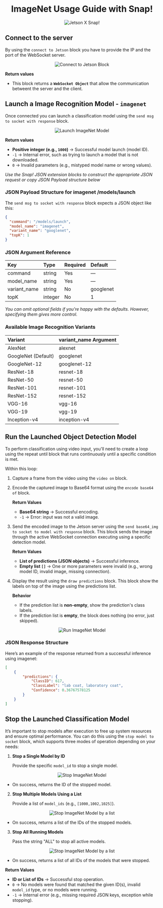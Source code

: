 <h1 align = "center">ImageNet Usage Guide with Snap!</h1>

<p align="center">
  <img src="https://github.com/user-attachments/assets/c9056f44-5639-41bb-b2b1-2473cf0680e9" alt="Jetson X Snap!" />
</p>

## Connect to the server

By using the `connect to Jetson` block you have to provide the IP and the port of the WebSocket server. 

<p align="center">
  <img src="https://github.com/user-attachments/assets/2ad79b8e-7c2c-4225-9786-6d4e846d8973" alt="Connect to Jetson Block" />
</p>

**Return values**
* This block returns a **`WebSocket Object`** that allow the communication betweent the server and the client.

## Launch a Image Recognition Model - `imagenet`

Once connected you can launch a classification model using the `send msg to socket with response` block.

<p align="center">
  <img src="https://github.com/user-attachments/assets/91de3a99-4f5c-4845-a4de-703e49a7c056" alt="Launch ImageNet Model" />
</p>

**Return values**
* **Positive integer (e.g., `1000`)** → Successful model launch (model ID).
* `-1` → Internal error, such as trying to launch a model that is not downloaded.
* `0` → Invalid parameters (e.g., mistyped model name or wrong values).

*Use the Snap! JSON extension blocks to construct the appropriate JSON request or copy JSON Payload structure below*

### JSON Payload Structure for imagenet /models/launch

The `send msg to socket with response` block expects a JSON object like this:

```json
{
  "command": "/models/launch",
  "model_name": "imagenet",
  "variant_name": "googlenet",
  "topK": 1
}
```

### JSON Argument Reference

| Key          | Type    | Required  | Default   |
|:-------------|:--------|:----------|:----------|
| command      | string  | Yes       | —         |
| model_name   | string  | Yes       | —         |
| variant_name | string  | No        | googlenet |
| topK         | integer | No        | 1         |

*You can omit optional fields if you're happy with the defaults. However, specifying them gives more control.*

### Available Image Recognition Variants

| Variant             | variant_name Argument   |
|:--------------------|:------------------------|
| AlexNet             | alexnet                 |
| GoogleNet (Default) | googlenet	              | 
| GoogleNet-12        | googlenet-12            |
| ResNet-18           | resnet-18               |
| ResNet-50           | resnet-50               |
| ResNet-101          | resnet-101	            | 
| ResNet-152          | resnet-152              |
| VGG-16              | vgg-16	                |
| VGG-19              | vgg-19		              | 
| Inception-v4        | inception-v4            |


## Run the Launched Object Detection Model

To perform classification using video input, you'll need to create a loop using the repeat until block that runs continuously until a specific condition is met.

Within this loop:

1. Capture a frame from the video using the `video on` block. 
2. Encode the captured image to Base64 format using the `encode base64 of` block.

   **Return Values**
   * **Base64 string** → Successful encoding.
   * `-1` → Error: input was not a valid image.
     
4. Send the encoded image to the Jetson server using the `send base64_img to socket to model with response` block. This block sends the image through the active WebSocket connection executing using a specific detection model.

   **Return Values**
   * **List of predictions (JSON objects)** → Successful inference.
   * **Empty list `[]`** → One or more parameters were invalid (e.g., wrong model ID, invalid image, missing connection).
   
6. Display the result using the `draw predictions` block. This block show the labels on top of the image using the predictions list.

   **Behavior**
   * If the prediction list is **non-empty**, show the prediction's class labels.
   * If the prediction list is **empty**, the block does nothing (no error, just skipped).

<p align="center">
  <img src="https://github.com/user-attachments/assets/26efcdac-c0f9-4e62-a879-cacfadf5b25a" alt="Run ImageNet Model" />
</p>

### JSON Response Structure

Here’s an example of the response returned from a successful inference using imagenet:

```json
[
    {
        "predictions": {
            "ClassID": 617,
            "ClassLabel": "lab coat, laboratory coat",
            "Confidence": 0.36767578125
        }
    }
]
```

## Stop the Launched Classification Model

It’s important to stop models after execution to free up system resources and ensure optimal performance. You can do this using the `stop model to socket` block, which supports three modes of operation depending on your needs:

1. **Stop a Single Model by ID**

    Provide the specific `model_id` to stop a single model.

<p align="center">
  <img src="https://github.com/user-attachments/assets/f28c0343-1200-4b7f-967f-607040acd1a0" alt="Stop ImageNet Model" />
</p>

 * On success, returns the ID of the stopped model.

2. **Stop Multiple Models Using a List**

    Provide a list of `model_ids` (e.g., `[1000,1002,1025]`).

<p align="center">
  <img src="https://github.com/user-attachments/assets/e752b5ab-72fe-4aee-b243-6fc60ec6adb4" alt="Stop ImageNet Model by a list" />
</p>

  * On success, returns a list of the IDs of the stopped models.

3. **Stop All Running Models**

    Pass the string "ALL" to stop all active models.

<p align="center">
  <img src="https://github.com/user-attachments/assets/391aa996-69e4-41c7-9c8e-56f8efaedb0c" alt="Stop ImageNet Model by a list" />
</p>
  
  * On success, returns a list of all IDs of the models that were stopped.

**Return Values**
* **ID or List of IDs** → Successful stop operation.
* `0` → No models were found that matched the given ID(s), invalid `model_id` type, or no models were running.
* `-1` → Internal error (e.g., missing required JSON keys, exception while stopping).
